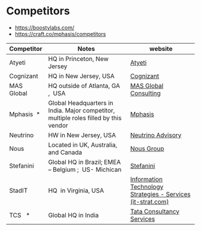 # Competitors

* https://boostylabs.com/
* https://craft.co/mphasis/competitors


| **Competitor** | **Notes**                                                                            | **website**                                                                                      |
| -------------- | ------------------------------------------------------------------------------------ | ------------------------------------------------------------------------------------------------ |
| Atyeti         | HQ in Princeton, New Jersey                                                          | [Atyeti](https://www.atyeti.com/)                                                                |
| Cognizant      | HQ in New Jersey, USA                                                                | [Cognizant](https://www.cognizant.com/us/en)                                                     |
| MAS Global     | HQ outside of Atlanta, GA ,  USA                                                     | [MAS Global Consulting](https://masglobalconsulting.com/)                                        |
| Mphasis  \*    | Global Headquarters in India. Major competitor, multiple roles filled by this vendor | [Mphasis](https://www.mphasis.com/home.html)                                                     |
| Neutrino       | HW in New Jersey, USA                                                                | [Neutrino Advisory](https://www.neutrinoadvisory.com/)                                           |
| Nous           | Located in UK, Australia, and Canada                                                 | [Nous Group](https://nousgroup.com/)                                                             |
| Stefanini      | Global HQ in Brazil; EMEA – Belgium ;  US- Michican                                  | [Stefanini](https://stefanini.com/en)                                                            |
| StadIT         | HQ  in Virginia, USA                                                                 | [Information Technology Strategies - Services (it-strat.com)](https://www.it-strat.com/services) |
| TCS   \*       | Global HQ in India                                                                   | [Tata Consultancy Services](https://www.tcs.com/)                                                |